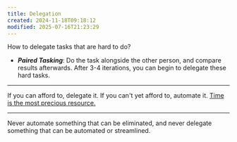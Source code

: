 ```yaml
---
title: Delegation
created: 2024-11-18T09:18:12
modified: 2025-07-16T21:23:29
---
```


How to delegate tasks that are hard to do?

* _**Paired Tasking**_: Do the task alongside the other person, and compare results afterwards. After 3-4 iterations, you can begin to delegate these hard tasks.

---

If you can afford to, delegate it. If you can't yet afford to, automate it. [Time is the most precious resource.](Time%20is%20the%20most%20valuable%20asset.md)

---

Never automate something that can be eliminated, and never delegate something that can be automated or streamlined.
